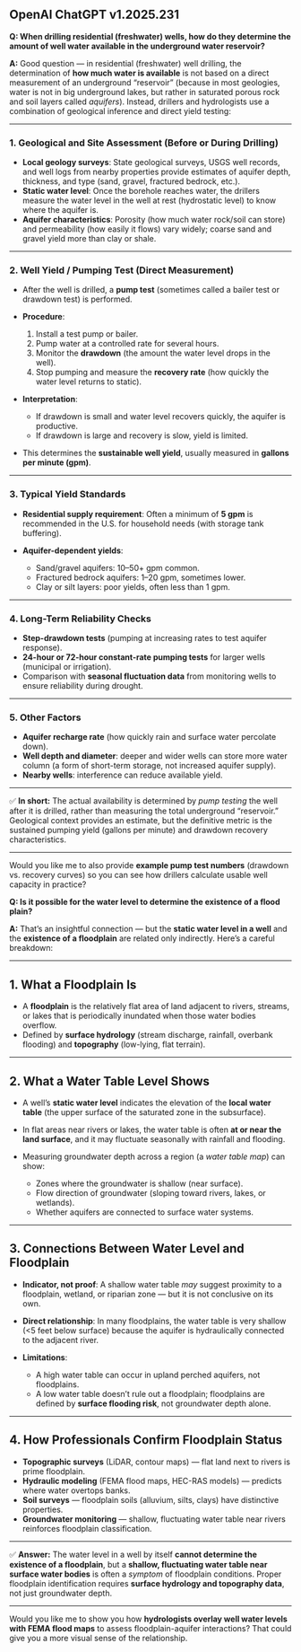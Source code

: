 ## OpenAI ChatGPT v1.2025.231 

**Q: When drilling residential (freshwater) wells, how do they determine the amount of well water available in the underground water reservoir?**

**A:** Good question — in residential (freshwater) well drilling, the determination of **how much water is available** is not based on a direct measurement of an underground “reservoir” (because in most geologies, water is not in big underground lakes, but rather in saturated porous rock and soil layers called *aquifers*). Instead, drillers and hydrologists use a combination of geological inference and direct yield testing:

---

### 1. **Geological and Site Assessment (Before or During Drilling)**

* **Local geology surveys**: State geological surveys, USGS well records, and well logs from nearby properties provide estimates of aquifer depth, thickness, and type (sand, gravel, fractured bedrock, etc.).
* **Static water level**: Once the borehole reaches water, the drillers measure the water level in the well at rest (hydrostatic level) to know where the aquifer is.
* **Aquifer characteristics**: Porosity (how much water rock/soil can store) and permeability (how easily it flows) vary widely; coarse sand and gravel yield more than clay or shale.

---

### 2. **Well Yield / Pumping Test (Direct Measurement)**

* After the well is drilled, a **pump test** (sometimes called a bailer test or drawdown test) is performed.
* **Procedure**:

  1. Install a test pump or bailer.
  2. Pump water at a controlled rate for several hours.
  3. Monitor the **drawdown** (the amount the water level drops in the well).
  4. Stop pumping and measure the **recovery rate** (how quickly the water level returns to static).
* **Interpretation**:

  * If drawdown is small and water level recovers quickly, the aquifer is productive.
  * If drawdown is large and recovery is slow, yield is limited.
* This determines the **sustainable well yield**, usually measured in **gallons per minute (gpm)**.

---

### 3. **Typical Yield Standards**

* **Residential supply requirement**: Often a minimum of **5 gpm** is recommended in the U.S. for household needs (with storage tank buffering).
* **Aquifer-dependent yields**:

  * Sand/gravel aquifers: 10–50+ gpm common.
  * Fractured bedrock aquifers: 1–20 gpm, sometimes lower.
  * Clay or silt layers: poor yields, often less than 1 gpm.

---

### 4. **Long-Term Reliability Checks**

* **Step-drawdown tests** (pumping at increasing rates to test aquifer response).
* **24-hour or 72-hour constant-rate pumping tests** for larger wells (municipal or irrigation).
* Comparison with **seasonal fluctuation data** from monitoring wells to ensure reliability during drought.

---

### 5. **Other Factors**

* **Aquifer recharge rate** (how quickly rain and surface water percolate down).
* **Well depth and diameter**: deeper and wider wells can store more water column (a form of short-term storage, not increased aquifer supply).
* **Nearby wells**: interference can reduce available yield.

---

✅ **In short:** The actual availability is determined by *pump testing* the well after it is drilled, rather than measuring the total underground “reservoir.” Geological context provides an estimate, but the definitive metric is the sustained pumping yield (gallons per minute) and drawdown recovery characteristics.

---

Would you like me to also provide **example pump test numbers** (drawdown vs. recovery curves) so you can see how drillers calculate usable well capacity in practice?

**Q: Is it possible for the water level to determine the existence of a flood plain?**

**A:** That’s an insightful connection — but the **static water level in a well** and the **existence of a floodplain** are related only indirectly. Here’s a careful breakdown:

---

## 1. **What a Floodplain Is**

* A **floodplain** is the relatively flat area of land adjacent to rivers, streams, or lakes that is periodically inundated when those water bodies overflow.
* Defined by **surface hydrology** (stream discharge, rainfall, overbank flooding) and **topography** (low-lying, flat terrain).

---

## 2. **What a Water Table Level Shows**

* A well’s **static water level** indicates the elevation of the **local water table** (the upper surface of the saturated zone in the subsurface).
* In flat areas near rivers or lakes, the water table is often **at or near the land surface**, and it may fluctuate seasonally with rainfall and flooding.
* Measuring groundwater depth across a region (a *water table map*) can show:

  * Zones where the groundwater is shallow (near surface).
  * Flow direction of groundwater (sloping toward rivers, lakes, or wetlands).
  * Whether aquifers are connected to surface water systems.

---

## 3. **Connections Between Water Level and Floodplain**

* **Indicator, not proof**: A shallow water table *may* suggest proximity to a floodplain, wetland, or riparian zone — but it is not conclusive on its own.
* **Direct relationship**: In many floodplains, the water table is very shallow (<5 feet below surface) because the aquifer is hydraulically connected to the adjacent river.
* **Limitations**:

  * A high water table can occur in upland perched aquifers, not floodplains.
  * A low water table doesn’t rule out a floodplain; floodplains are defined by **surface flooding risk**, not groundwater depth alone.

---

## 4. **How Professionals Confirm Floodplain Status**

* **Topographic surveys** (LiDAR, contour maps) — flat land next to rivers is prime floodplain.
* **Hydraulic modeling** (FEMA flood maps, HEC-RAS models) — predicts where water overtops banks.
* **Soil surveys** — floodplain soils (alluvium, silts, clays) have distinctive properties.
* **Groundwater monitoring** — shallow, fluctuating water table near rivers reinforces floodplain classification.

---

✅ **Answer:**
The water level in a well by itself **cannot determine the existence of a floodplain**, but a **shallow, fluctuating water table near surface water bodies** is often a *symptom* of floodplain conditions. Proper floodplain identification requires **surface hydrology and topography data**, not just groundwater depth.

---

Would you like me to show you how **hydrologists overlay well water levels with FEMA flood maps** to assess floodplain-aquifer interactions? That could give you a more visual sense of the relationship.
